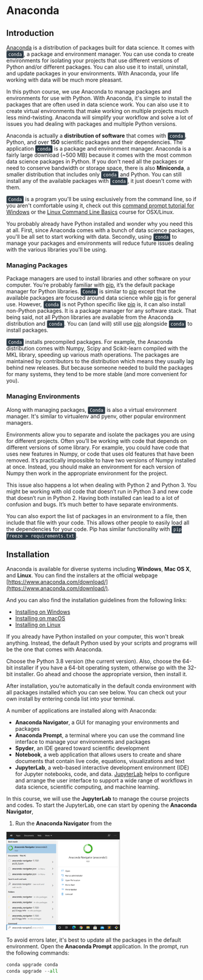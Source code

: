 # Anaconda

## Introduction
[Anaconda](https://anaconda.org/) is a distribution of packages built for data science. It comes with <code style="color:#fff;background-color:#2f3d48;border-radius: 4px;border: 1px solid #737b83;padding: 2px 4px">conda</code>, a package and environment manager. You can use conda to create environments for isolating your projects that use different versions of Python and/or different packages. You can also use it to install, uninstall, and update packages in your environments. With Anaconda, your life working with data will be much more pleasant.

In this python course, we use Anaconda to manage packages and environments for use with Python. With Anaconda, it's simple to install the packages that are often used in data science work. You can also use it to create virtual environments that make working on multiple projects much less mind-twisting. Anaconda will simplify your workflow and solve a lot of issues you had dealing with packages and multiple Python versions.

Anaconda is actually a **distribution of software** that comes with <code style="color:#fff;background-color:#2f3d48;border-radius: 4px;border: 1px solid #737b83;padding: 2px 4px">conda</code>, Python, and over **150** scientific packages and their dependencies. The application <code style="color:#fff;background-color:#2f3d48;border-radius: 4px;border: 1px solid #737b83;padding: 2px 4px">conda</code> is a package and environment manager. Anaconda is a fairly large download (~500 MB) because it comes with the most common data science packages in Python. If you don't need all the packages or need to conserve bandwidth or storage space, there is also **Miniconda**, a smaller distribution that includes only <code style="color:#fff;background-color:#2f3d48;border-radius: 4px;border: 1px solid #737b83;padding: 2px 4px">conda</code> and Python. You can still install any of the available packages with <code style="color:#fff;background-color:#2f3d48;border-radius: 4px;border: 1px solid #737b83;padding: 2px 4px">conda</code>, it just doesn't come with them.

<code style="color:#fff;background-color:#2f3d48;border-radius: 4px;border: 1px solid #737b83;padding: 2px 4px">Conda</code> is a program you'll be using exclusively from the command line, so if you aren't comfortable using it, check out this [command prompt tutorial for Windows](https://www.lynda.com/-tutorials/Windows-command-line-basics/497312/513424-4.html) or the [Linux Command Line Basics](https://www.udacity.com/course/linux-command-line-basics--ud595) course for OSX/Linux.

You probably already have Python installed and wonder why you need this at all. First, since Anaconda comes with a bunch of data science packages, you'll be all set to start working with data. Secondly, using <code style="color:#fff;background-color:#2f3d48;border-radius: 4px;border: 1px solid #737b83;padding: 2px 4px">conda</code> to manage your packages and environments will reduce future issues dealing with the various libraries you'll be using.


### Managing Packages

Package managers are used to install libraries and other software on your computer. You’re probably familiar with [pip](https://pypi.org/project/pip/), it’s the default package manager for Python libraries. <code style="color:#fff;background-color:#2f3d48;border-radius: 4px;border: 1px solid #737b83;padding: 2px 4px">Conda</code> is similar to [pip](https://pypi.org/project/pip/) except that the available packages are focused around data science while [pip](https://pypi.org/project/pip/) is for general use. However, <code style="color:#fff;background-color:#2f3d48;border-radius: 4px;border: 1px solid #737b83;padding: 2px 4px">conda</code> is not Python specific like [pip](https://pypi.org/project/pip/) is, it can also install non-Python packages. It is a package manager for any software stack. That being said, not all Python libraries are available from the Anaconda distribution and <code style="color:#fff;background-color:#2f3d48;border-radius: 4px;border: 1px solid #737b83;padding: 2px 4px">conda</code>. You can (and will) still use [pip](https://pypi.org/project/pip/) alongside <code style="color:#fff;background-color:#2f3d48;border-radius: 4px;border: 1px solid #737b83;padding: 2px 4px">conda</code> to install packages.

<code style="color:#fff;background-color:#2f3d48;border-radius: 4px;border: 1px solid #737b83;padding: 2px 4px">Conda</code> installs precompiled packages. For example, the Anaconda distribution comes with Numpy, Scipy and Scikit-learn compiled with the MKL library, speeding up various math operations. The packages are maintained by contributors to the distribution which means they usually lag behind new releases. But because someone needed to build the packages for many systems, they tend to be more stable (and more convenient for you).


### Managing Environments

Along with managing packages, <code style="color:#fff;background-color:#2f3d48;border-radius: 4px;border: 1px solid #737b83;padding: 2px 4px">Conda</code> is also a virtual environment manager. It's similar to virtualenv and pyenv, other popular environment managers.

Environments allow you to separate and isolate the packages you are using for different projects. Often you’ll be working with code that depends on different versions of some library. For example, you could have code that uses new features in Numpy, or code that uses old features that have been removed. It’s practically impossible to have two versions of Numpy installed at once. Instead, you should make an environment for each version of Numpy then work in the appropriate environment for the project.

This issue also happens a lot when dealing with Python 2 and Python 3. You might be working with old code that doesn’t run in Python 3 and new code that doesn’t run in Python 2. Having both installed can lead to a lot of confusion and bugs. It’s much better to have separate environments.

You can also export the list of packages in an environment to a file, then include that file with your code. This allows other people to easily load all the dependencies for your code. Pip has similar functionality with <code style="color:#fff;background-color:#2f3d48;border-radius: 4px;border: 1px solid #737b83;padding: 2px 4px">pip freeze > requirements.txt</code>.



## Installation

Anaconda is available for diverse systems including **Windows**, **Mac OS X**, and **Linux**. You can find the installers at the official webpage [https://www.anaconda.com/download/](https://www.anaconda.com/download/).

And you can also find the installation guidelines from the following links:

* [Installing on Windows](https://docs.anaconda.com/anaconda/install/windows/)
* [Installing on macOS](https://docs.anaconda.com/anaconda/install/mac-os/)
* [Installing on Linux](https://docs.anaconda.com/anaconda/install/linux/)

If you already have Python installed on your computer, this won't break anything. Instead, the default Python used by your scripts and programs will be the one that comes with Anaconda.

Choose the Python 3.8 version (the current version). Also, choose the 64-bit installer if you have a 64-bit operating system, otherwise go with the 32-bit installer. Go ahead and choose the appropriate version, then install it.

After installation, you’re automatically in the default conda environment with all packages installed which you can see below. You can check out your own install by entering conda list into your terminal.


A number of applications are installed along with Anaconda:

* **Anaconda Navigator**, a GUI for managing your environments and packages
* **Anaconda Prompt**, a terminal where you can use the command line interface to manage your environments and packages
* **Spyder**, an IDE geared toward scientific development
* **Notebook**, a web application that allows users to create and share documents that contain live code, equations, visualizations and text
* **JupyterLab**, a web-based interactive development environment (IDE) for Jupyter notebooks, code, and data. [JupyterLab](https://jupyterlab.readthedocs.io/en/stable/) helps to configure and arrange the user interface to support a wide range of workflows in data science, scientific computing, and machine learning.

In this course, we will use the **JupyterLab** to manage the course projects and codes. To start the JupyterLab, one can start by opening the **Anaconda Navigator**,
1. Run the **Anaconda Navigator** from the

<img src="https://github.com/monaen/DHLO-2021Spring/raw/main/materials/images/1.png" alt="Anaconda Navigator" width="300">




To avoid errors later, it's best to update all the packages in the default environment. Open the **Anaconda Prompt** application. In the prompt, run the following commands:

```python
conda upgrade conda
conda upgrade --all
```







